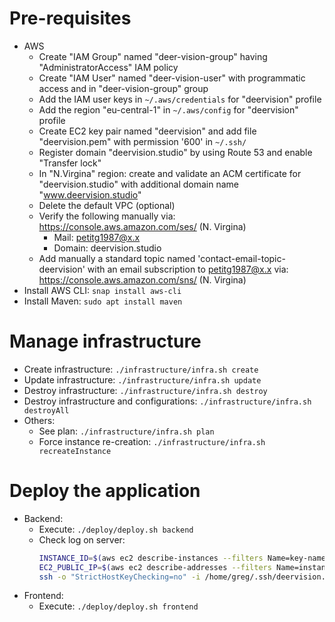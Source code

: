 # Pre-requisites
* AWS
  * Create "IAM Group" named "deer-vision-group" having "AdministratorAccess" IAM policy
  * Create "IAM User" named "deer-vision-user" with programmatic access and in "deer-vision-group" group
  * Add the IAM user keys in `~/.aws/credentials` for "deervision" profile
  * Add the region "eu-central-1" in `~/.aws/config` for "deervision" profile
  * Create EC2 key pair named "deervision" and add file "deervision.pem" with permission '600' in `~/.ssh/`
  * Register domain "deervision.studio" by using Route 53 and enable "Transfer lock"
  * In "N.Virgina" region: create and validate an ACM certificate for "deervision.studio" with additional domain name "www.deervision.studio"
  * Delete the default VPC (optional)
  * Verify the following manually via: https://console.aws.amazon.com/ses/ (N. Virgina)
    * Mail: petitg1987@x.x
    * Domain: deervision.studio
  * Add manually a standard topic named 'contact-email-topic-deervision' with an email subscription to petitg1987@x.x via: https://console.aws.amazon.com/sns/ (N. Virgina)
* Install AWS CLI: `snap install aws-cli`
* Install Maven: `sudo apt install maven`

# Manage infrastructure
* Create infrastructure: `./infrastructure/infra.sh create`
* Update infrastructure: `./infrastructure/infra.sh update`
* Destroy infrastructure: `./infrastructure/infra.sh destroy`
* Destroy infrastructure and configurations: `./infrastructure/infra.sh destroyAll`
* Others:
  * See plan: `./infrastructure/infra.sh plan`
  * Force instance re-creation: `./infrastructure/infra.sh recreateInstance`

# Deploy the application
* Backend:
  * Execute: `./deploy/deploy.sh backend`
  * Check log on server:
    ```bash
    INSTANCE_ID=$(aws ec2 describe-instances --filters Name=key-name,Values=deervision Name=instance-state-name,Values=running | jq -r '.Reservations[0].Instances[].InstanceId')
    EC2_PUBLIC_IP=$(aws ec2 describe-addresses --filters Name=instance-id,Values=${INSTANCE_ID} | jq -r '.Addresses[].PublicIp')
    ssh -o "StrictHostKeyChecking=no" -i /home/greg/.ssh/deervision.pem "ubuntu@${EC2_PUBLIC_IP}"
    ```
* Frontend:
  * Execute: `./deploy/deploy.sh frontend`

